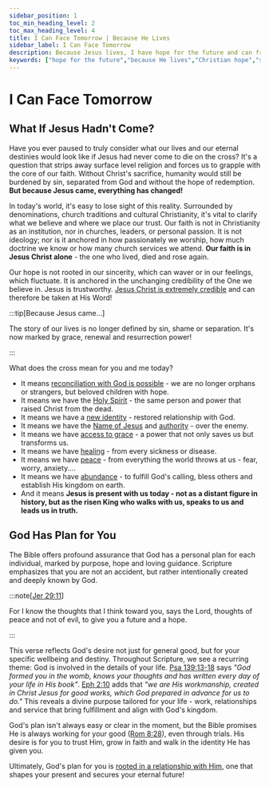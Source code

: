 ```yaml
---
sidebar_position: 1
toc_min_heading_level: 2
toc_max_heading_level: 4
title: I Can Face Tomorrow | Because He Lives
sidebar_label: I Can Face Tomorrow
description: Because Jesus lives, I have hope for the future and can freely share it! This is a declaration of hope, resilience and purpose rooted in the living Christ. It echoes the heart of the famous hymn 'Because He Lives'
keywords: ["hope for the future","because He lives","Christian hope","strength for today, hope for tomorrow","living without fear","faith in uncertain times","anchored in the resurrection","Jesus is alive - so I can keep going"]
---
```



# I Can Face Tomorrow

## What If Jesus Hadn't Come?

Have you ever paused to truly consider what our lives and our eternal destinies would look like
if Jesus had never come to die on the cross? It's a question that strips away surface level religion
and forces us to grapple with the core of our faith. Without Christ's sacrifice, humanity would
still be burdened by sin, separated from God and without the hope of redemption. **But because Jesus
came, everything has changed!**

In today's world, it's easy to lose sight of this reality. Surrounded by denominations, church
traditions and cultural Christianity, it's vital to clarify what we believe and where we
place our trust. Our faith is not in Christianity as an institution, nor in churches, leaders,
or personal passion. It is not ideology; nor is it anchored in how passionately we
worship, how much doctrine we know or how many church services we attend. **Our faith
is in Jesus Christ alone** - the one who lived, died and rose again. 

Our hope is not rooted in our sincerity, which can waver or in our feelings, which fluctuate.
It is anchored in the unchanging credibility of the One we believe in. Jesus is trustworthy.
[Jesus Christ is extremely credible](../crediblilty/is-jesus-alive.md) and can therefore be taken at His Word!

:::tip[Because Jesus came...]

The story of our lives is no longer defined by sin, shame or separation. It's now marked by grace,
renewal and resurrection power!

:::

What does the cross mean for you and me today?

- It means [reconciliation with God is possible](./salvation-and-redemption.md) - we are no longer orphans or strangers, but beloved children with hope.
- It means we have the [Holy Spirit](./the-holy-spirit.md) - the same person and power that raised Christ from the dead.
- It means we have a [new identity](./new-identity-in-christ.mdx) - restored relationship with God.
- It means we have the [Name of Jesus](./the-name-of-jesus.md) and [authority](./authority-of-the-believer.md) - over the enemy.
- It means we have [access to grace](./grace-and-empowerment.md) - a power that not only saves us but transforms us.
- It means we have [healing](./healing.mdx) - from every sickness or disease.
- It means we have [peace](./unshakeable-peace.md) - from everything the world throws at us - fear, worry, anxiety....
- It means we have [abundance](./provision-and-abundance.md) - to fulfill God's calling, bless others and establish His kingdom on earth.
- And it means **Jesus is present with us today - not as a distant figure in history, but as the risen King who walks with us, speaks to us and leads us in truth.**

## God Has Plan for You

The Bible offers profound assurance that God has a personal plan for each individual, marked by
purpose, hope and loving guidance. Scripture emphasizes that you are not an accident, but rather
intentionally created and deeply known by God. 

:::note[[Jer 29:11](https://www.biblegateway.com/passage/?search=Jeremiah%2029%3A11&version=NKJV)]

For I know the thoughts that I think toward you, says the Lord, thoughts of peace and not of evil, to
give you a future and a hope.

:::

This verse reflects God's desire not just for general good, but for your specific wellbeing and destiny. Throughout Scripture,
we see a recurring theme: God is involved in the details of your life.
[Psa 139:13-18](https://www.biblegateway.com/passage/?search=psa%20139%3A13-18&version=NKJV) says *"God formed you in the womb, knows your
thoughts and has written every day of your life in His book"*.
[Eph 2:10](https://www.biblegateway.com/passage/?search=eph%202%3A10&version=NKJV) adds that *"we are His workmanship, created in Christ
Jesus for good works, which God prepared in advance for us to do."* This reveals a divine purpose tailored for your life - work,
relationships and service that bring fulfillment and align with God's kingdom.

God's plan isn't always easy or clear in the moment, but the Bible promises He is always working for your good
([Rom 8:28](https://www.biblegateway.com/passage/?search=rom%208%3A28&version=NKJV)), even through trials. His desire is for
you to trust Him, grow in faith and walk in the identity He has given you. 

Ultimately, God's plan for you is [rooted in a relationship with Him](./new-identity-in-christ.mdx), one that shapes your present and secures your eternal future!


